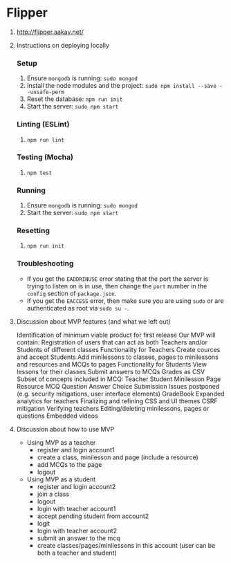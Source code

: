 Flipper
=======

1) http://flipper.aakay.net/

2) Instructions on deploying locally

	### Setup
	1. Ensure `mongodb` is running: `sudo mongod`
	2. Install the node modules and the project: `sudo npm install --save --unsafe-perm`
	3. Reset the database: `npm run init`
	4. Start the server: `sudo npm start`

	### Linting (ESLint)
	1. `npm run lint`


	### Testing (Mocha)
	1. `npm test`

	### Running
	1. Ensure `mongodb` is running: `sudo mongod`
	2. Start the server: `sudo npm start`

	### Resetting
	1. `npm run init`

	### Troubleshooting
	- If you get the `EADDRINUSE` error stating that the port the server is trying to listen on is in use, then change the `port` number in the `config` section of `package.json`.
	- If you get the `EACCESS` error, then make sure you are using `sudo` or are authenticated as root via `sudo su -`.

3) Discussion about MVP features (and what we left out)

	Identification of minimum viable product for first release 
		Our MVP will contain: 
			Registration of users that can act as both Teachers and/or Students of different classes
			Functionality for Teachers
				Create cources and accept Students
				Add minilessons to classes, pages to minilessons and resources and MCQs to pages 
			Functionality for Students
				View lessons for their classes
				Submit answers to MCQs
			Grades as CSV
		Subset of concepts included in MCQ:
			Teacher
			Student
			Minilesson
			Page
			Resource
			MCQ
			Question
			Answer Choice
			Submission
	Issues postponed (e.g. security mitigations, user interface elements)
		GradeBook
		Expanded analytics for teachers 
		Finalizing and refining CSS and UI themes
		CSRF mitigation
		Verifying teachers
		Editing/deleting minilessons, pages or questions 
		Embedded videos 

4) Discussion about how to use MVP
	- Using MVP as a teacher
		- register and login account1
		- create a class, minilesson and page (include a resource)
		- add MCQs to the page 
		- logout
	- Using MVP as a student
		- register and login account2
		- join a class
		- logout
		- login with teacher account1
		- accept pending student from account2
		- logit
		- login with teacher account2
		- submit an answer to the mcq
		- create classes/pages/minilessons in this account (user can be both a teacher and student)
